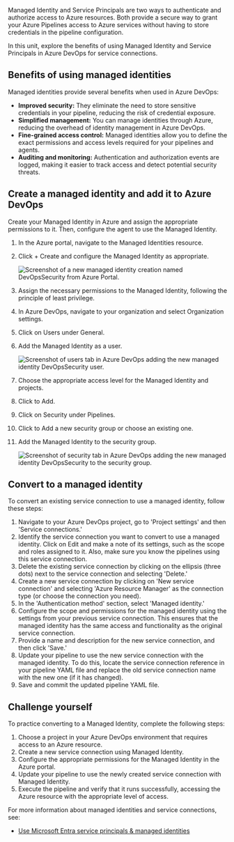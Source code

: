 Managed Identity and Service Principals are two ways to authenticate and authorize access to Azure resources. Both provide a secure way to grant your Azure Pipelines access to Azure services without having to store credentials in the pipeline configuration.

In this unit, explore the benefits of using Managed Identity and Service Principals in Azure DevOps for service connections.

## Benefits of using managed identities

Managed identities provide several benefits when used in Azure DevOps:

- **Improved security:** They eliminate the need to store sensitive credentials in your pipeline, reducing the risk of credential exposure.
- **Simplified management:** You can manage identities through Azure, reducing the overhead of identity management in Azure DevOps.
- **Fine-grained access control:** Managed identities allow you to define the exact permissions and access levels required for your pipelines and agents.
- **Auditing and monitoring:** Authentication and authorization events are logged, making it easier to track access and detect potential security threats.

## Create a managed identity and add it to Azure DevOps

Create your Managed Identity in Azure and assign the appropriate permissions to it. Then, configure the agent to use the Managed Identity.

1. In the Azure portal, navigate to the Managed Identities resource.
2. Click + Create and configure the Managed Identity as appropriate.

    ![Screenshot of a new managed identity creation named DevOpsSecurity from Azure Portal.](../media/new-managed-identity.png)

3. Assign the necessary permissions to the Managed Identity, following the principle of least privilege.
4. In Azure DevOps, navigate to your organization and select Organization settings.
5. Click on Users under General.
6. Add the Managed Identity as a user.

    ![Screenshot of users tab in Azure DevOps adding the new managed identity DevOpsSecurity user.](../media/add-managed-user-devops.png)

7. Choose the appropriate access level for the Managed Identity and projects.
8. Click to Add.
9. Click on Security under Pipelines.
10. Click to Add a new security group or choose an existing one.
11. Add the Managed Identity to the security group.

    ![Screenshot of security tab in Azure DevOps adding the new managed identity DevOpsSecurity to the security group.](../media/add-managed-identity-security-group.png)

## Convert to a managed identity

To convert an existing service connection to use a managed identity, follow these steps:

1. Navigate to your Azure DevOps project, go to 'Project settings' and then 'Service connections.'
2. Identify the service connection you want to convert to use a managed identity. Click on Edit and make a note of its settings, such as the scope and roles assigned to it. Also, make sure you know the pipelines using this service connection.
3. Delete the existing service connection by clicking on the ellipsis (three dots) next to the service connection and selecting 'Delete.'
4. Create a new service connection by clicking on 'New service connection' and selecting 'Azure Resource Manager' as the connection type (or choose the connection you need).
5. In the 'Authentication method' section, select 'Managed identity.'
6. Configure the scope and permissions for the managed identity using the settings from your previous service connection. This ensures that the managed identity has the same access and functionality as the original service connection.
7. Provide a name and description for the new service connection, and then click 'Save.'
8. Update your pipeline to use the new service connection with the managed identity. To do this, locate the service connection reference in your pipeline YAML file and replace the old service connection name with the new one (if it has changed).
9. Save and commit the updated pipeline YAML file.

## Challenge yourself

To practice converting to a Managed Identity, complete the following steps:

1. Choose a project in your Azure DevOps environment that requires access to an Azure resource.
2. Create a new service connection using Managed Identity.
3. Configure the appropriate permissions for the Managed Identity in the Azure portal.
4. Update your pipeline to use the newly created service connection with Managed Identity.
5. Execute the pipeline and verify that it runs successfully, accessing the Azure resource with the appropriate level of access.

For more information about managed identities and service connections, see:

- [Use Microsoft Entra service principals & managed identities](/azure/devops/integrate/get-started/authentication/service-principal-managed-identity)

